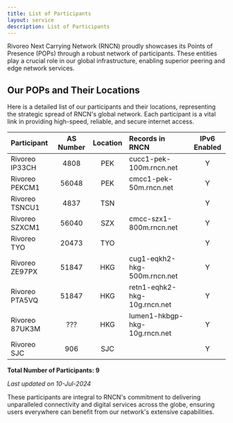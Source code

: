 ```yaml
---
title: List of Participants
layout: service
description: List of Participants
---
```


Rivoreo Next Carrying Network (RNCN) proudly showcases its Points of Presence (POPs) through a robust network of participants. These entities play a crucial role in our global infrastructure, enabling superior peering and edge network services.

## Our POPs and Their Locations

Here is a detailed list of our participants and their locations, representing the strategic spread of RNCN's global network. Each participant is a vital link in providing high-speed, reliable, and secure internet access.

| **Participant**       | **AS Number** | **Location** | **Records in RNCN**               | **IPv6 Enabled** |
|:----------------------|:-------------:|:------------:|:----------------------------------|:----------------:|
| Rivoreo IP33CH        | 4808          | PEK          | cucc1-pek-100m.rncn.net           | Y                |
| Rivoreo PEKCM1        | 56048         | PEK          | cmcc1-pek-50m.rncn.net            | Y                |
| Rivoreo TSNCU1        | 4837          | TSN          |                                   | Y                |
| Rivoreo SZXCM1        | 56040         | SZX          | cmcc-szx1-800m.rncn.net           | Y                |
| Rivoreo TYO           | 20473         | TYO          |                                   | Y                |
| Rivoreo ZE97PX        | 51847         | HKG          | cug1-eqkh2-hkg-500m.rncn.net      | Y                |
| Rivoreo PTA5VQ        | 51847         | HKG          | retn1-eqhk2-hkg-10g.rncn.net      | Y                |
| Rivoreo 87UK3M        | ???           | HKG          | lumen1-hkbgp-hkg-10g.rncn.net     | Y                |
| Rivoreo SJC           | 906           | SJC          |                                   | Y                |

**Total Number of Participants: 9**

_Last updated on 10-Jul-2024_

These participants are integral to RNCN's commitment to delivering unparalleled connectivity and digital services across the globe, ensuring users everywhere can benefit from our network's extensive capabilities.
